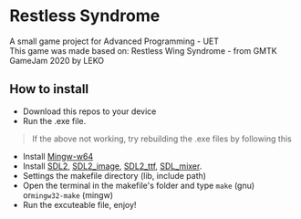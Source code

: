 # Restless Syndrome
<div>A small game project for Advanced Programming - UET</div>
This game was made based on: Restless Wing Syndrome - from GMTK GameJam 2020 by LEKO

## How to install
- Download this repos to your device
- Run the .exe file.

> If the above not working, try rebuilding the .exe files by following this
- Install [Mingw-w64](https://sourceforge.net/projects/mingw-w64/files/)
- Install [SDL2](https://github.com/libsdl-org/SDL/releases/tag/release-2.26.5), [SDL2_image](https://github.com/libsdl-org/SDL_image/releases/tag/release-2.6.3), [SDL2_ttf](https://github.com/libsdl-org/SDL_ttf/releases/tag/release-2.20.2), [SDL_mixer](https://github.com/libsdl-org/SDL_mixer/releases/tag/release-2.6.3).
- Settings the makefile directory (lib, include path)
- Open the terminal in the makefile's folder and type `make` (gnu) or`mingw32-make` (mingw)
- Run the excuteable file, enjoy!
